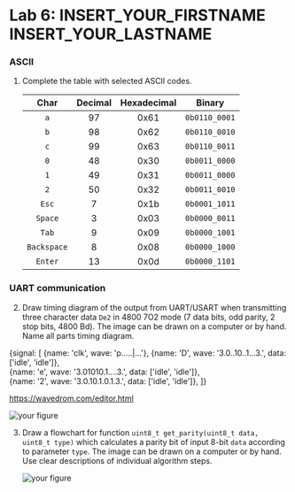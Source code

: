 # Lab 6: INSERT_YOUR_FIRSTNAME INSERT_YOUR_LASTNAME

### ASCII

1. Complete the table with selected ASCII codes.

   | **Char** | **Decimal** | **Hexadecimal** | **Binary** |
   | :-: | :-: | :-: | :-: |
   | `a` | 97 | 0x61 | `0b0110_0001` |
   | `b` | 98 | 0x62 | `0b0110_0010` |
   | `c` | 99 | 0x63 | `0b0110_0011` |
   | `0` | 48 | 0x30 | `0b0011_0000` |
   | `1` | 49 | 0x31 | `0b0011_0000` |
   | `2` | 50 | 0x32 | `0b0011_0010` |
   | `Esc` | 7 | 0x1b | `0b0001_1011` |
   | `Space` | 3 | 0x03 | `0b0000_0011` |
   | `Tab` | 9 | 0x09 | `0b0000_1001` |
   | `Backspace` | 8 | 0x08 | `0b0000_1000` |
   | `Enter` | 13 | 0x0d | `0b0000_1101` |

### UART communication

2. Draw timing diagram of the output from UART/USART when transmitting three character data `De2` in 4800 7O2 mode (7 data bits, odd parity, 2 stop bits, 4800&nbsp;Bd). The image can be drawn on a computer or by hand. Name all parts timing diagram.


{signal: [
  {name: 'clk', wave: 'p.....|...'},
  {name: 'D', wave: '3.0..10..1...3.', data: ['idle', 'idle']},  
  {name: 'e', wave: '3.01010.1....3.', data: ['idle', 'idle']},  
  {name: '2', wave: '3.0.10.1.0.1.3.', data: ['idle', 'idle']}, 
]}

https://wavedrom.com/editor.html

   ![your figure]()

3. Draw a flowchart for function `uint8_t get_parity(uint8_t data, uint8_t type)` which calculates a parity bit of input 8-bit `data` according to parameter `type`. The image can be drawn on a computer or by hand. Use clear descriptions of individual algorithm steps.

   ![your figure]()